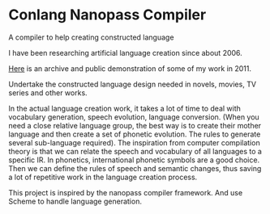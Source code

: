 # Conlang Nanopass Compiler
A compiler to help creating constructed language

I have been researching artificial language creation since about 2006.

[Here](https://github.com/guenchi/language-creating) is an archive and public demonstration of some of my work in 2011.

Undertake the constructed language design needed in novels, movies, TV series and other works.

In the actual language creation work, it takes a lot of time to deal with vocabulary generation, speech evolution, language conversion. (When you need a close relative language group, the best way is to create their mother language and then create a set of phonetic evolution. The rules to generate several sub-language required). The inspiration from computer compilation theory is that we can relate the speech and vocabulary of all languages to a specific IR. In phonetics, international phonetic symbols are a good choice. Then we can define the rules of speech and semantic changes, thus saving a lot of repetitive work in the language creation process.

This project is inspired by the nanopass compiler framework. And use Scheme to handle language generation.
